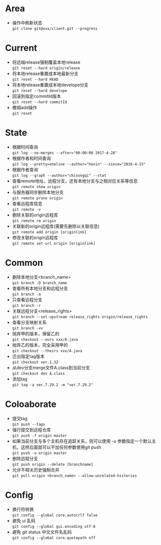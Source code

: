 # Area

- 操作中刷新状态  
`git clone git@xxx/client.git --progress`

# Current

- 将远端release强制覆盖本地release  
`git reset --hard origin/release`
-  将本地release重置成本地最新分支  
`git reset --hard HEAD`
- 将本地release重置成本地develope分支  
`git reset --hard develope`
- 回滚到指定commitId版本  
`git reset --hard commitId`
- 撤销add操作  
`git reset`

# State

- 根据时间查询  
`git log --no-merges --after="00:00:00 2017-4-28"`
- 根据作者和时间查询  
`git log --pretty=oneline --author="hexin" --since="2018-4-15"`
- 根据作者查询  
`git log --graph --author="chisongqi" --stat`
- 查看remote地址，远程分支，还有本地分支与之相对应关系等信息  
`git remote show origin`
- 与服务器同步删除本地分支  
`git remote prune origin`
- 查看远程库信息  
`git remote -v`
- 删除关联的origin远程库  
`git remote rm origin`
- 关联新的origin远程库(需要先删除以关联信息)  
`git remote add origin [originlink]`
- 修改关联的origin远程库  
`git remote set-url origin [originlink]`

# Common

- 删除本地分支<branch_name>  
`git branch -D branch_name`
- 查看所有本地分支和远程分支  
`git branch -a`
- 只查看远程分支  
`git branch -r`
- 关联远程分支<release_rights>  
`git branch --set-upstream release_rights origin/release_rights`
- 查看分支映射关系  
`git branch -vv`
- 抛弃甲的版本，保留乙的  
`git checkout --ours xxx/A.java`
- 抛弃乙的版本，完全采用甲的  
`git checkout --theirs xxx/A.java`
- 迁出指定tag版本  
`git checkout ver.1.32`
- 从dev分支merge文件A.class到当前分支  
`git checkout dev A.class`
- 添加tag  
`git tag -a ver.7.29.2 -m "ver.7.29.2"`

# Coloaborate

- 提交tag  
`git push --tags`
- 强行提交到远程仓库  
`git push -f origin master`
- 如果当前分支与多个主机存在追踪关系，则可以使用 -u 参数指定一个默认主机，这样后面就可以不加任何参数使用git push  
`git push -u origin master`
- 删除远程分支  
`git push origin --delete [branchname]`
- 允许不相关历史强制合并  
`git pull origin <branch_name> --allow-unrelated-histories`

# Config

- 换行符转换  
`git config --global core.autocrlf false`
- 避免 ui 乱码  
`git config --global gui.encoding utf-8`
- 避免 git status 中文文件名乱码  
`git config --global core.quotepath off`


